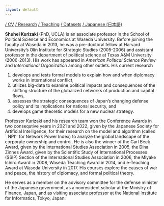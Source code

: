 ```yaml
---
layout: default
---
```


[/ CV](https://www.dropbox.com/scl/fi/jhus532e3r914euxvokpm/kurizaki-cv.pdf?rlkey=zq3e2jck4divpi45kms5u145q&dl=0) [/ Research](./research.html) [/ Teaching](./teaching.html) [/ Datasets](./datasets.html) [/ Japanese (日本語)](https://skurizaki.github.io/website/)

**Shuhei Kurizaki** (PhD, UCLA) is an associate professor in the School of Political Science and Economics at Waseda University. Before joining the faculty at Waseda in 2013, he was a pre-doctoral fellow at Harvard University’s Olin Institute for Strategic Studies (2005-2006) and assistant professor in the department of political science at Texas A&M University (2006-2013). His work has appeared in <i>American Political Science Review</i> and <i>International Organization</i> among other outlets. His current research
 1. develops and tests formal models to explain how and when diplomacy works in international conflict,
 2. utilizes big-data to examine political impacts and consequences of the shifting structure of the globalized networks of production and capital flows,
 3. assesses the strategic consequences of Japan’s changing defense policy and its implications for national security, and
 4. develops game theoretic models for a new nuclear strategy.

Professor Kurizaki and his research team won the Conference Awards in two consequtive years in 2021 and 2022, given by the Japanese Society for Artificial Intelligence, for their research on the model and algorithm (called ``NPI'' for Network Power Index) to analyze the global landscape of the corporate ownership and control.  He is also the winner of the Carl Beck Award, given by the International Studies Association in 2005, the Dina Zinnes Award, given by the Scientific Study of International Processes (SSIP) Section of the International Studies Association in 2006, the Miyake Ichiro Award in 2008, Waseda Teaching Award in 2014, and e-Teaching Award at Waseda University in 2017. His courses explore the causes of war and peace, the history of diplomacy, and formal political theory.

He serves as a member on the advisory committee for the defense minister of the Japanese government, as a nonresident scholar at the Ministry of Finance, Japan, and as visiting associate professor at the National Institute for Informatics, Tokyo, Japan.

